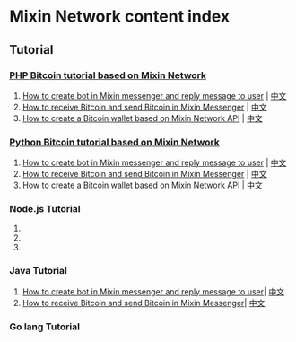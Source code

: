 # Mixin Network content index

## Tutorial
### [PHP Bitcoin tutorial based on Mixin Network](https://github.com/wenewzhang/mixin_labs-php-bot)
1. [How to create bot in Mixin messenger and reply message to user](https://github.com/wenewzhang/mixin_labs-php-bot) | [中文](https://github.com/wenewzhang/mixin_labs-php-bot/blob/master/README-zhchs.md)
2. [How to receive Bitcoin and send Bitcoin in Mixin Messenger](https://github.com/wenewzhang/mixin_labs-php-bot/blob/master/README2.md) | [中文](https://github.com/wenewzhang/mixin_labs-php-bot/blob/master/README2-zhchs.md)
3. [How to create a Bitcoin wallet based on Mixin Network API](https://github.com/wenewzhang/mixin_labs-php-bot/blob/master/README3.md) | [中文](https://github.com/wenewzhang/mixin_labs-php-bot/blob/master/README3-zhchs.md)

### [Python Bitcoin tutorial based on Mixin Network](https://github.com/wenewzhang/mixin_labs-python-bot)
1. [How to create bot in Mixin messenger and reply message to user]() | [中文](https://github.com/wenewzhang/mixin_labs-python-bot/blob/master/README-zhchs.md)
2. [How to receive Bitcoin and send Bitcoin in Mixin Messenger](https://github.com/wenewzhang/mixin_labs-python-bot/blob/master/README2.md)  | [中文](https://github.com/wenewzhang/mixin_labs-python-bot/blob/master/README2-zhchs.md)
3. [How to create a Bitcoin wallet based on Mixin Network API](https://github.com/wenewzhang/mixin_labs-python-bot/blob/master/README3.md) | [中文](https://github.com/wenewzhang/mixin_labs-python-bot/blob/master/README3-zhchs.md)

### Node.js Tutorial
1.
2.
3.
### Java Tutorial
1. [How to create bot in Mixin messenger and reply message to user](https://github.com/wenewzhang/mixin_labs-java-bot)| [中文](https://github.com/wenewzhang/mixin_labs-java-bot/blob/master/README-zhchs.md)
2. [How to receive Bitcoin and send Bitcoin in Mixin Messenger](https://github.com/wenewzhang/mixin_labs-java-bot/blob/master/README2.md)| [中文](https://github.com/wenewzhang/mixin_labs-java-bot/blob/master/README2-zhchs.md)

### Go lang Tutorial

